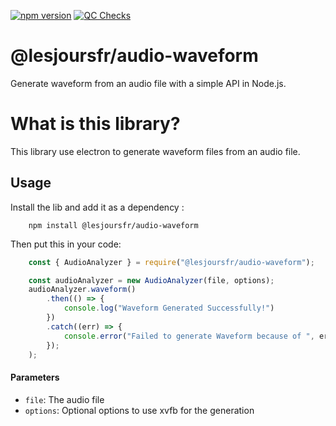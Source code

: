 [![npm version](https://badge.fury.io/js/@lesjoursfr%2Faudio-waveform.svg)](https://badge.fury.io/js/@lesjoursfr%2Faudio-waveform)
[![QC Checks](https://github.com/lesjoursfr/audio-waveform/actions/workflows/quality-control.yml/badge.svg)](https://github.com/lesjoursfr/audio-waveform/actions/workflows/quality-control.yml)

# @lesjoursfr/audio-waveform

Generate waveform from an audio file with a simple API in Node.js.

# What is this library?

This library use electron to generate waveform files from an audio file.

## Usage

Install the lib and add it as a dependency :

```
    npm install @lesjoursfr/audio-waveform
```

Then put this in your code:

```javascript
    const { AudioAnalyzer } = require("@lesjoursfr/audio-waveform");

    const audioAnalyzer = new AudioAnalyzer(file, options);
    audioAnalyzer.waveform()
        .then(() => {
            console.log("Waveform Generated Successfully!")
        })
        .catch((err) => {
            console.error("Failed to generate Waveform because of ", err)
        });
    );
```

#### Parameters

- `file`:
  The audio file
- `options`:
  Optional options to use xvfb for the generation
